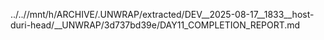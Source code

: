 ../..//mnt/h/ARCHIVE/.UNWRAP/extracted/DEV__2025-08-17__1833__host-duri-head/__UNWRAP/3d737bd39e/DAY11_COMPLETION_REPORT.md